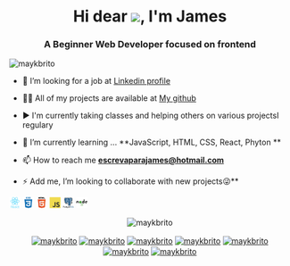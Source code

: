 <h1 align="center">Hi dear <img src="https://raw.githubusercontent.com/kaueMarques/kaueMarques/master/hi.gif" width="30px">, I'm James</h1>
<h3 align="center">A Beginner Web Developer focused on frontend</h3>
<p align="left"> <img src="https://komarev.com/ghpvc/?username=maykbrito" alt="maykbrito" /> </p>

- 🔭 I’m looking for a job at [Linkedin profile](https://www.linkedin.com/in/jamesoliveira1/)

- 👨‍💻 All of my projects are available at [My github](https://github.com/JamesOliveira1)

- ▶️ I'm currently taking classes and helping others on various projectsI regulary 

- 🌱 I’m currently learning ... **JavaScript, HTML, CSS, React, Phyton **

- 📫 How to reach me **escrevaparajames@hotmail.com**

- ⚡ Add me, I’m looking to collaborate with new projects😜**

<p align="left">
<img src="https://raw.githubusercontent.com/devicons/devicon/master/icons/react/react-original-wordmark.svg" alt="react" width="20" height="20"/>
<img src="https://raw.githubusercontent.com/devicons/devicon/master/icons/css3/css3-plain-wordmark.svg" alt="css3"  width="20" height="20"/>
<img src="https://raw.githubusercontent.com/devicons/devicon/master/icons/html5/html5-original-wordmark.svg" alt="html5"  width="20" height="20"/>
<img src="https://raw.githubusercontent.com/devicons/devicon/master/icons/javascript/javascript-original.svg" alt="javascript" width="20" height="20"/>
<img src="https://raw.githubusercontent.com/devicons/devicon/master/icons/postgresql/postgresql-original-wordmark.svg" alt="postgresql" width="20" height="20"/>
<img src="https://raw.githubusercontent.com/devicons/devicon/master/icons/nodejs/nodejs-original-wordmark.svg" alt="nodejs" width="20" height="20"/></p><p align="center">
<img src="https://github-readme-stats.vercel.app/api?username=maykbrito&show_icons=true" alt="maykbrito"/> 
</p>

<p align="center">
<a href="https://codepen.io/maykbrito" target="blank"><img align="center" src="https://cdn.jsdelivr.net/npm/simple-icons@3.0.1/icons/codepen.svg" alt="maykbrito" height="20" width="20" /></a>
<a href="https://twitter.com/maykbrito" target="blank"><img align="center" src="https://cdn.jsdelivr.net/npm/simple-icons@3.0.1/icons/twitter.svg" alt="maykbrito" height="20" width="20" /></a>
<a href="https://linkedin.com/in/maykbrito" target="blank"><img align="center" src="https://cdn.jsdelivr.net/npm/simple-icons@3.0.1/icons/linkedin.svg" alt="maykbrito" height="20" width="20" /></a>
<a href="https://stackoverflow.com/maykbrito" target="blank"><img align="center" src="https://cdn.jsdelivr.net/npm/simple-icons@3.0.1/icons/stackoverflow.svg" alt="maykbrito" height="20" width="20" /></a>
<a href="https://codesandbox.com/maykbrito" target="blank"><img align="center" src="https://cdn.jsdelivr.net/npm/simple-icons@3.0.1/icons/codesandbox.svg" alt="maykbrito" height="20" width="20" /></a>
<a href="https://fb.com/maykbrito" target="blank"><img align="center" src="https://cdn.jsdelivr.net/npm/simple-icons@3.0.1/icons/facebook.svg" alt="maykbrito" height="20" width="20" /></a>
<a href="https://instagram.com/maykbrito" target="blank"><img align="center" src="https://cdn.jsdelivr.net/npm/simple-icons@3.0.1/icons/instagram.svg" alt="maykbrito" height="20" width="20" /></a>
</p>

<!--
**maykbrito/maykbrito** is a ✨ _special_ ✨ repository because its `README.md` (this file) appears on your GitHub profile.

Here are some ideas to get you started:

- 🔭 I’m currently working on ...
- 🌱 I’m currently learning ...
- 👯 I’m looking to collaborate on ...
- 🤔 I’m looking for help with ...
- 💬 Ask me about ...
- 📫 How to reach me: ...
- 😄 Pronouns: ...
- ⚡ Fun fact: ...
-->

